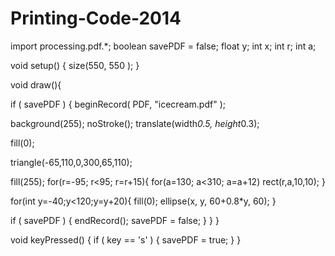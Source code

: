 Printing-Code-2014
==================
import processing.pdf.*;
boolean savePDF = false;
 float y;
 int x;
 int r;
 int a;
 
void setup() {
  size(550, 550 );
}

void draw(){
  
 if ( savePDF ) {
    beginRecord( PDF, "icecream.pdf" );

  
 background(255); 
 noStroke();
 translate(width*0.5, height*0.3);
  
  fill(0);    

  triangle(-65,110,0,300,65,110);
 
   fill(255); 
  for(r=-95; r<95; r=r+15){
    for(a=130; a<310; a=a+12)
  rect(r,a,10,10);
  }
  
  for(int y=-40;y<120;y=y+20){
      fill(0);
      ellipse(x, y, 60+0.8*y, 60); 
     }
  
 if ( savePDF ) {
  endRecord();
  savePDF = false;
 }
 }
}

void keyPressed()
{
  if ( key == 's' ) {
  savePDF = true;
 } 
}
